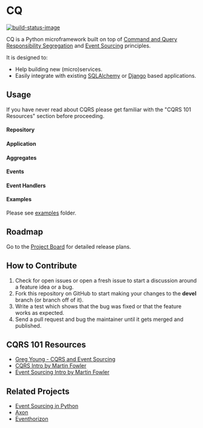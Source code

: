 # CQ

[![build-status-image]][travis]

CQ is a Python microframework built on top of [Command and Query Responsibility Segregation][cqrs] and [Event Sourcing][es] principles.

It is designed to:
* Help building new (micro)services.
* Easily integrate with existing [SQLAlchemy][sqlalchemy] or [Django][django] based applications.

## Usage

If you have never read about CQRS please get familiar with the "CQRS 101 Resources" section before proceeding.

#### Repository

#### Application

#### Aggregates

#### Events

#### Event Handlers

#### Examples

Please see [examples](examples) folder.

## Roadmap

Go to the [Project Board][project-board] for detailed release plans.

## How to Contribute

1. Check for open issues or open a fresh issue to start a discussion around a feature idea or a bug.
2. Fork this repository on GitHub to start making your changes to the **devel** branch (or branch off of it).
3. Write a test which shows that the bug was fixed or that the feature works as expected.
4. Send a pull request and bug the maintainer until it gets merged and published.


## CQRS 101 Resources

- [Greg Young - CQRS and Event Sourcing](https://www.youtube.com/watch?v=JHGkaShoyNs)
- [CQRS Intro by Martin Fowler][cqrs]
- [Event Sourcing Intro by Martin Fowler][es]

## Related Projects

- [Event Sourcing in Python](https://github.com/johnbywater/eventsourcing)
- [Axon](http://www.axonframework.org)
- [Eventhorizon](https://github.com/looplab/eventhorizon)


[build-status-image]: https://secure.travis-ci.org/lukaszb/cq.svg?branch=master
[travis]: http://travis-ci.org/lukaszb/cq
[cqrs]: https://martinfowler.com/bliki/CQRS.html
[es]: https://martinfowler.com/eaaDev/EventSourcing.html
[django]: https://www.djangoproject.com/
[sqlalchemy]: https://www.sqlalchemy.org/
[project-board]: https://github.com/lukaszb/cq/projects
